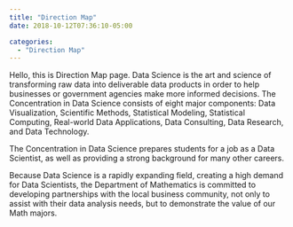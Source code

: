 ```yaml
---
title: "Direction Map"
date: 2018-10-12T07:36:10-05:00

categories:
  - "Direction Map"
---
```


Hello, this is Direction Map page.
Data Science is the art and science of transforming raw data into deliverable data products in order to help businesses or government agencies make more informed decisions. The Concentration in Data Science consists of eight major components: Data Visualization, Scientific Methods, Statistical Modeling, Statistical Computing, Real-world Data Applications, Data Consulting, Data Research, and Data Technology.

The Concentration in Data Science prepares students for a job as a Data Scientist, as well as providing a strong background for many other careers.

Because Data Science is a rapidly expanding field, creating a high demand for Data Scientists, the Department of Mathematics is committed to developing partnerships with the local business community, not only to assist with their data analysis needs, but to demonstrate the value of our Math majors.
